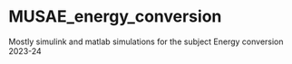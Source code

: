 # MUSAE_energy_conversion
Mostly simulink and matlab simulations for the subject Energy conversion 2023-24
